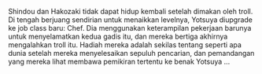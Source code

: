 Shindou dan Hakozaki tidak dapat hidup kembali setelah dimakan oleh troll. Di tengah berjuang sendirian untuk menaikkan levelnya, Yotsuya diupgrade ke job class baru: Chef. Dia menggunakan keterampilan pekerjaan barunya untuk menyelamatkan kedua gadis itu, dan mereka bertiga akhirnya mengalahkan troll itu. Hadiah mereka adalah sekilas tentang seperti apa dunia setelah mereka menyelesaikan sepuluh pencarian, dan pemandangan yang mereka lihat membawa pemikiran tertentu ke benak Yotsuya …
